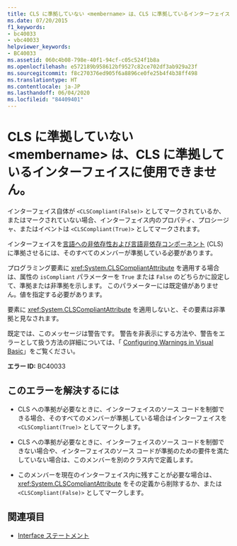 ```yaml
---
title: CLS に準拠していない <membername> は、CLS に準拠しているインターフェイスに使用できません。
ms.date: 07/20/2015
f1_keywords:
- bc40033
- vbc40033
helpviewer_keywords:
- BC40033
ms.assetid: 060c4b08-798e-40f1-94cf-c05c524f1b8a
ms.openlocfilehash: e572189b958612bf9527c82ce702df3ab929a23f
ms.sourcegitcommit: f8c270376ed905f6a8896ce0fe25b4f4b38ff498
ms.translationtype: HT
ms.contentlocale: ja-JP
ms.lasthandoff: 06/04/2020
ms.locfileid: "84409401"
---
```

# <a name="non-cls-compliant-membername-is-not-allowed-in-a-cls-compliant-interface"></a>CLS に準拠していない \<membername> は、CLS に準拠しているインターフェイスに使用できません。
インターフェイス自体が `<CLSCompliant(False)>` としてマークされているか、またはマークされていない場合、インターフェイス内のプロパティ、プロシージャ、またはイベントは `<CLSCompliant(True)>` としてマークされます。  
  
 インターフェイスを[言語への非依存性および言語非依存コンポーネント](../../../standard/language-independence-and-language-independent-components.md) (CLS) に準拠させるには、そのすべてのメンバーが準拠している必要があります。  
  
 プログラミング要素に <xref:System.CLSCompliantAttribute> を適用する場合は、属性の `isCompliant` パラメーターを `True` または `False` のどちらかに設定して、準拠または非準拠を示します。 このパラメーターには既定値がありません。値を指定する必要があります。  
  
 要素に <xref:System.CLSCompliantAttribute> を適用しないと、その要素は非準拠と見なされます。  
  
 既定では、このメッセージは警告です。 警告を非表示にする方法や、警告をエラーとして扱う方法の詳細については、「 [Configuring Warnings in Visual Basic](/visualstudio/ide/configuring-warnings-in-visual-basic)」をご覧ください。  
  
 **エラー ID:** BC40033  
  
## <a name="to-correct-this-error"></a>このエラーを解決するには  
  
- CLS への準拠が必要なときに、インターフェイスのソース コードを制御できる場合、そのすべてのメンバーが準拠している場合はインターフェイスを `<CLSCompliant(True)>` としてマークします。  
  
- CLS への準拠が必要なときに、インターフェイスのソース コードを制御できない場合や、インターフェイスのソース コードが準拠のための要件を満たしていない場合は、このメンバーを別のクラス内で定義します。  
  
- このメンバーを現在のインターフェイス内に残すことが必要な場合は、<xref:System.CLSCompliantAttribute> をその定義から削除するか、または `<CLSCompliant(False)>` としてマークします。  
  
## <a name="see-also"></a>関連項目

- [Interface ステートメント](../statements/interface-statement.md)
